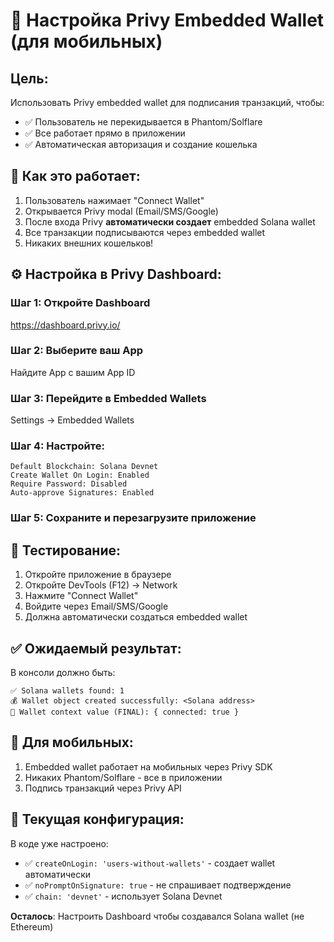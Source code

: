 # 🎯 Настройка Privy Embedded Wallet (для мобильных)

## Цель:
Использовать Privy embedded wallet для подписания транзакций, чтобы:
- ✅ Пользователь не перекидывается в Phantom/Solflare
- ✅ Все работает прямо в приложении
- ✅ Автоматическая авторизация и создание кошелька

## 📱 Как это работает:

1. Пользователь нажимает "Connect Wallet"
2. Открывается Privy modal (Email/SMS/Google)
3. После входа Privy **автоматически создает** embedded Solana wallet
4. Все транзакции подписываются через embedded wallet
5. Никаких внешних кошельков!

## ⚙️ Настройка в Privy Dashboard:

### Шаг 1: Откройте Dashboard
https://dashboard.privy.io/

### Шаг 2: Выберите ваш App
Найдите App с вашим App ID

### Шаг 3: Перейдите в Embedded Wallets
Settings → Embedded Wallets

### Шаг 4: Настройте:
```
Default Blockchain: Solana Devnet
Create Wallet On Login: Enabled
Require Password: Disabled
Auto-approve Signatures: Enabled
```

### Шаг 5: Сохраните и перезагрузите приложение

## 🧪 Тестирование:

1. Откройте приложение в браузере
2. Откройте DevTools (F12) → Network
3. Нажмите "Connect Wallet"
4. Войдите через Email/SMS/Google
5. Должна автоматически создаться embedded wallet

## ✅ Ожидаемый результат:

В консоли должно быть:
```
✅ Solana wallets found: 1
💰 Wallet object created successfully: <Solana address>
🎯 Wallet context value (FINAL): { connected: true }
```

## 📱 Для мобильных:

1. Embedded wallet работает на мобильных через Privy SDK
2. Никаких Phantom/Solflare - все в приложении
3. Подпись транзакций через Privy API

## 🔧 Текущая конфигурация:

В коде уже настроено:
- ✅ `createOnLogin: 'users-without-wallets'` - создает wallet автоматически
- ✅ `noPromptOnSignature: true` - не спрашивает подтверждение
- ✅ `chain: 'devnet'` - использует Solana Devnet

**Осталось**: Настроить Dashboard чтобы создавался Solana wallet (не Ethereum)
